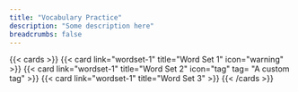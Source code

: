```yaml
---
title: "Vocabulary Practice"
description: "Some description here"
breadcrumbs: false
---
```


{{< cards >}}
  {{< card link="wordset-1" title="Word Set 1" icon="warning" >}}
  {{< card link="wordset-1" title="Word Set 2" icon="tag" tag= "A custom tag" >}}
  {{< card link="wordset-1" title="Word Set 3" >}}
{{< /cards >}}